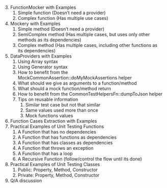 3. FunctionMocker with Examples
   1. Simple function (Doesn’t need a provider)
   2. Complex function (Has multiple use cases)
4. Mockery with Examples
   1. Simple method (Doesn’t need a provider)
   2. SemiComplex method (Has multiple cases, but uses only other methods as its dependencies)
   3. Complex method (Has multiple cases, including other functions as its dependencies)
5. DataProviders with Examples
   1. Using Array syntax
   2. Using Generator syntax
   3. How to benefit from the MockCommonAssertion::doMyMockAssertions helper
   4. What should we give as arguments to a function/method
   5. What should a mock function/method return
   6. How to benefit from the CommonTestHelpersFn::dumpToJson helper
   7. Tips on reusable information
      1. Similar test case but not that similar
      2. Same values used more than once
      3. Mock functions values
6. Function Cases Extraction with Examples
7. Practical Examples of Unit Testing Functions
   1. A Function that has no dependencies
   2. A Function that has functions as dependencies
   3. A Function that has classes as dependencies
   4. A Function that throws an exception
   5. A Function that has a loop
   6. A Recursive Function (follow/control the flow until its done)
8. Practical Examples of Unit Testing Classes
   1. Public: Property, Method, Constructor
   2. Private: Property, Method, Constructor
9. Q/A discussion
